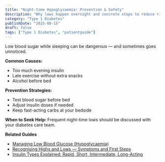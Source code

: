 ```yaml
---
title: "Night-time Hypoglycaemia: Prevention & Safety"
description: "Why lows happen overnight and concrete steps to reduce risk and wake safely."
category: "Type 1 Diabetes"
publishDate: "2025-08-15"
draft: false
tags: ["Type 1 Diabetes", "patientguide"]
---
```


Low blood sugar while sleeping can be dangerous — and sometimes goes unnoticed.

**Common Causes:**
- Too much evening insulin
- Late exercise without extra snacks
- Alcohol before bed

**Prevention Strategies:**
- Test blood sugar before bed
- Adjust insulin doses if needed
- Keep fast-acting carbs at your bedside

**When to Seek Help:**
Frequent night-time lows should be discussed with your diabetes care team.

**Related Guides**
- [Managing Low Blood Glucose (Hypoglycaemia)](#)
- [Recognising Highs and Lows — Symptoms and First Steps](#)
- [Insulin Types Explained: Rapid, Short, Intermediate, Long-Acting](#)
